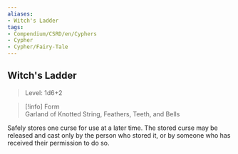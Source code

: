 ```yaml
---
aliases:
- Witch's Ladder
tags:
- Compendium/CSRD/en/Cyphers
- Cypher
- Cypher/Fairy-Tale
---
```


  
## Witch's Ladder  
>Level: 1d6+2  
  
>[!info] Form  
>Garland of Knotted String, Feathers, Teeth, and Bells
  
Safely stores one curse for use at a later time. The stored curse may be released and cast only by the person who stored it, or by someone who has received their permission to do so.